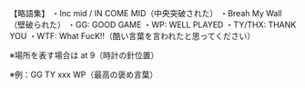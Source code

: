 【略語集】
・Inc mid / IN COME MID（中央突破された）
・Breah My Wall（壁破られた）
・GG: GOOD GAME
・WP: WELL PLAYED
・TY/THX: THANK YOU
・WTF: What FucK!!（酷い言葉を言われたと思ってください）

※場所を表す場合は at 9（時計の針位置）

※例：GG TY xxx WP（最高の褒め言葉）


